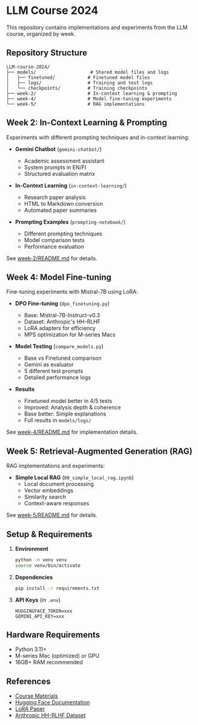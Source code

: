 # LLM Course 2024

This repository contains implementations and experiments from the LLM course, organized by week.

## Repository Structure

```
LLM-course-2024/
├── models/                    # Shared model files and logs
│   ├── finetuned/            # Finetuned model files
│   ├── logs/                 # Training and test logs
│   └── checkpoints/          # Training checkpoints
├── week-2/                   # In-context learning & prompting
├── week-4/                   # Model fine-tuning experiments
└── week-5/                   # RAG implementations
```

## Week 2: In-Context Learning & Prompting

Experiments with different prompting techniques and in-context learning:

* **Gemini Chatbot** (`gemini-chatbot/`)
  - Academic assessment assistant
  - System prompts in EN/FI
  - Structured evaluation matrix

* **In-Context Learning** (`in-context-learning/`)
  - Research paper analysis
  - HTML to Markdown conversion
  - Automated paper summaries

* **Prompting Examples** (`prompting-notebook/`)
  - Different prompting techniques
  - Model comparison tests
  - Performance evaluation

See [week-2/README.md](week-2/README.md) for details.

## Week 4: Model Fine-tuning

Fine-tuning experiments with Mistral-7B using LoRA:

* **DPO Fine-tuning** (`dpo_finetuning.py`)
  - Base: Mistral-7B-Instruct-v0.3
  - Dataset: Anthropic's HH-RLHF
  - LoRA adapters for efficiency
  - MPS optimization for M-series Macs

* **Model Testing** (`compare_models.py`)
  - Base vs Finetuned comparison
  - Gemini as evaluator
  - 5 different test prompts
  - Detailed performance logs

* **Results**
  - Finetuned model better in 4/5 tests
  - Improved: Analysis depth & coherence
  - Base better: Simple explanations
  - Full results in `models/logs/`

See [week-4/README.md](week-4/README.md) for implementation details.

## Week 5: Retrieval-Augmented Generation (RAG)

RAG implementations and experiments:

* **Simple Local RAG** (`00_simple_local_rag.ipynb`)
  - Local document processing
  - Vector embeddings
  - Similarity search
  - Context-aware responses

See [week-5/README.md](week-5/README.md) for details.

## Setup & Requirements

1. **Environment**
   ```bash
   python -m venv venv
   source venv/bin/activate
   ```

2. **Dependencies**
   ```bash
   pip install -r requirements.txt
   ```

3. **API Keys** (in `.env`)
   ```
   HUGGINGFACE_TOKEN=xxx
   GEMINI_API_KEY=xxx
   ```

## Hardware Requirements

* Python 3.11+
* M-series Mac (optimized) or GPU
* 16GB+ RAM recommended

## References

* [Course Materials](https://github.com/Helsinki-NLP/LLM-course-2024)
* [Hugging Face Documentation](https://huggingface.co/docs)
* [LoRA Paper](https://arxiv.org/abs/2106.09685)
* [Anthropic HH-RLHF Dataset](https://huggingface.co/datasets/Anthropic/hh-rlhf)
